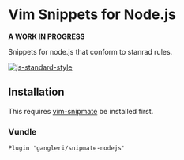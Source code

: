 # Vim Snippets for Node.js

**A WORK IN PROGRESS**

Snippets for node.js that conform to stanrad rules.

[![js-standard-style](https://cdn.rawgit.com/feross/standard/master/badge.svg)](https://github.com/feross/standard)

## Installation
This requires [vim-snipmate](https://github.com/garbas/vim-snipmate) be installed first.

### Vundle
```
Plugin 'gangleri/snipmate-nodejs'
```
